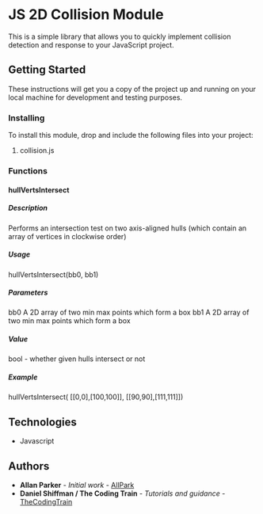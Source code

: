 # JS 2D Collision Module

This is a simple library that allows you to quickly implement collision detection and response to your JavaScript project. 

## Getting Started

These instructions will get you a copy of the project up and running on your local machine for development and testing purposes. 

### Installing

To install this module, drop and include the following files into your project: 
1. collision.js

### Functions 

#### hullVertsIntersect
##### Description
Performs an intersection test on two axis-aligned hulls (which contain an array of vertices in clockwise order)
##### Usage
hullVertsIntersect(bb0, bb1)
##### Parameters
bb0 A 2D array of two min max points which form a box
bb1 A 2D array of two min max points which form a box
##### Value
bool - whether given hulls intersect or not 
##### Example
hullVertsIntersect( [[0,0],[100,100]], [[90,90],[111,111]])

## Technologies

* Javascript

## Authors

* **Allan Parker** - *Initial work* - [AllPark](https://github.com/allpark)
* **Daniel Shiffman / The Coding Train** - *Tutorials and guidance* - [TheCodingTrain](https://github.com/CodingTrain)


